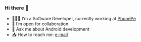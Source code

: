 ### Hi there 👋

- 👨🏻‍💻 I’m a Software Developer, currently working at [PhonePe](https://www.phonepe.com)
- 🤝 I’m open for collaboration
- 💬 Ask me about Android development
- 📤 How to reach me: [e-mail](mailto:anshul070300@gmail.com)
